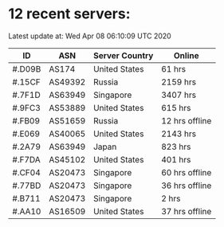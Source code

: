 # 12 recent servers:

Latest update at: Wed Apr 08 06:10:09 UTC 2020

| ID | ASN | Server Country | Online |
| -- | --- | -------------- | ------ |
| #.D09B | AS174 | United States | 61 hrs |
| #.15CF | AS49392 | Russia | 2159 hrs |
| #.7F1D | AS63949 | Singapore | 3407 hrs |
| #.9FC3 | AS53889 | United States | 615 hrs |
| #.FB09 | AS51659 | Russia | 12 hrs offline |
| #.E069 | AS40065 | United States | 2143 hrs |
| #.2A79 | AS63949 | Japan | 823 hrs |
| #.F7DA | AS45102 | United States | 401 hrs |
| #.CF04 | AS20473 | Singapore | 60 hrs offline |
| #.77BD | AS20473 | Singapore | 36 hrs offline |
| #.B711 | AS20473 | Singapore | 2 hrs |
| #.AA10 | AS16509 | United States | 37 hrs offline |

